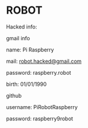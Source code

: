 # ROBOT

Hacked info:

gmail info

name: Pi Raspberry

mail: robot.hacked@gmail.com

password: raspberry.robot

birth: 01/01/1990


github

username: PiRobotRaspberry

password: raspberry9robot
